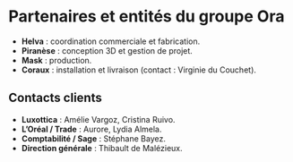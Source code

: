 # Partenaires et entités du groupe Ora

- **Helva** : coordination commerciale et fabrication.
- **Piranèse** : conception 3D et gestion de projet.
- **Mask** : production.
- **Coraux** : installation et livraison (contact : Virginie du Couchet).

## Contacts clients
- **Luxottica** : Amélie Vargoz, Cristina Ruivo.
- **L’Oréal / Trade** : Aurore, Lydia Almela.
- **Comptabilité / Sage** : Stéphane Bayez.
- **Direction générale** : Thibault de Malézieux.
